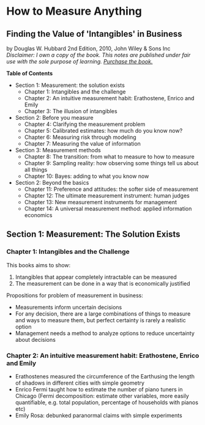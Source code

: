 # How to Measure Anything
## Finding the Value of 'Intangibles' in Business

by Douglas W. Hubbard
2nd Edition, 2010, John Wiley & Sons Inc
<br />
*Disclaimer: I own a copy of the book. This notes are published under fair use with the sole purpose of learning. [Purchase the book.](https://www.amazon.com/How-Measure-Anything-Intangibles-Business/dp/1118539273/ref=as_li_ss_tl?_encoding=UTF8&me=&linkCode=sl1&tag=htmasite-20&linkId=8b672a113d7be20bc8434684b7403f38)*

**Table of Contents**
- Section 1: Measurement: the solution exists
    - Chapter 1: Intangibles and the challenge
    - Chapter 2: An intuitive measurement habit: Erathostene, Enrico and Emily
    - Chapter 3: The illusion of intangibles
- Section 2: Before you measure
    - Chapter 4: Clarifying the measurement problem
    - Chapter 5: Calibrated estimates: how much do you know now?
    - Chapter 6: Measuring risk through modeling
    - Chapter 7: Measuring the value of information
- Section 3: Measurement methods
    - Chapter 8: The transition: from what to measure to how to measure
    - Chapter 9: Sampling reality: how observing some things tell us about all things
    - Chapter 10: Bayes: adding to what you know now
- Section 2: Beyond the basics
    - Chapter 11: Preference and attitudes: the softer side of measurement 
    - Chapter 12: The ultimate measurement instrument: human judges
    - Chapter 13: New measurement instruments for management
    - Chapter 14: A universal measurement method: applied information economics


## Section 1: Measurement: The Solution Exists

### Chapter 1: Intangibles and the Challenge

This books aims to show:
1. Intangibles that appear completely intractable can be measured
2. The measurement can be done in a way that is economically justified

Propositions for problem of measurement in business:
- Measurements inform uncertain decisions
- For any decision, there are a large combinations of things to measure and ways to measure them, but perfect certainty is rarely a realistic option
- Management needs a method to analyze options to reduce uncertainty about decisions

### Chapter 2: An intuitive measurement habit: Erathostene, Enrico and Emily
- Erathostenes measured the circumference of the Earthusing the length of shadows in different cities with simple geometry
- Enrico Fermi taught how to estimate the number of piano tuners in Chicago (Fermi decomposition: estimate other variables, more easily quantifiable, e.g. total population, percentage of households with pianos etc)
- Emily Rosa: debunked paranormal claims with simple experiments

